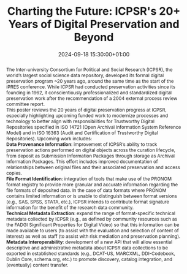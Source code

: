 ---
abstract: 'The Inter-university Consortium for Political and Social Research (ICPSR),
  the world’s largest social science data repository, developed its formal digital
  preservation program ~20 years ago, around the same time as the start of the iPRES
  conference.  While ICPSR had conducted preservation activities since its founding
  in 1962, it conscientiously professionalized and standardized digital preservation
  work after the recommendation of a 2004 external process review committee report.


  This poster reviews the 20 years of digital preservation progress at ICPSR, especially
  highlighting upcoming funded work to modernize processes and technology to better
  align with responsibilities for Trustworthy Digital Repositories specified in ISO
  14721 (Open Archival Information System Reference Model) and in ISO 16363 (Audit
  and Certification of Trustworthy Digital Repositories).  Upcoming work includes:


  **Data Provenance Information**: improvement of ICPSR’s ability to track preservation
  actions performed on digital objects across the curation lifecycle, from deposit
  as Submission Information Packages through storage as Archival Information Packages.
  This effort includes improved documentation of relationships between original files
  and their associated preservation and access copies.



  **File Format Identification**: integration of tools that make use of the PRONOM
  format registry to provide more granular and accurate information regarding the
  file formats of deposited data. In the case of data formats where PRONOM contains
  limited information or is unable to distinguish between format versions (e.g., SAS,
  SPSS, STATA, etc.), ICPSR intends to contribute format signature information for
  the benefit of the research data community.



  **Technical Metadata Extraction**: expand the range of format-specific technical
  metadata collected by ICPSR (e.g., as defined by community resources such as the
  FADGI Significant Properties for Digital Video) so that this information can be
  made available to users (to assist with the evaluation and selection of content
  of interest) as well as staff (to assist with risk mediation and preservation planning).



  **Metadata Interoperability**: development of a new API that will allow essential
  descriptive and administrative metadata about ICPSR data collections to be exported
  in established standards (e.g., DCAT-US, MARCXML, DDI-Codebook, Dublin Core, schema.org,
  etc.) to promote discovery, catalog integration, and (eventually) content transfer.'
creators:
- Jared Lyle
- ' Mike Shallcross'
date: 2024-09-18 15:30:00+01:00
document_url: https://doi.org/10.5281/zenodo.13704260
grand_parent: iPRES
institutions: []
keywords:
- approaches to preservation
- start 2 preserve
landing_page_url: https://zenodo.org/records/13704260
language: eng
layout: publication
license: Creative Commons Attribution 4.0 (CC-BY-4.0)
notes_url: ''
parent: iPRES 2024
publication_type: poster
size: null
slides_url: ''
source_name: iPRES
stream_url: ''
title: 'Charting the Future: ICPSR''s 20+ Years of Digital Preservation and Beyond'
year: 2024
---